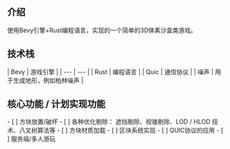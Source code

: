 <h2 id="Ae3xG">介绍</h2>
使用Bevy引擎+Rust编程语言，实现的一个简单的3D体素沙盒类游戏。

<h2 id="oWY66">技术栈</h2>
| Bevy | 游戏引擎 |
| --- | --- |
| Rust | 编程语言 |
| Quic | 通信协议 |
| 噪声 | 用于生成地形，例如柏林噪声 |


<h2 id="WDNId">核心功能 / 计划实现功能</h2>
- [ ] 方块放置/破坏
- [ ] 各种优化剔除：  
	遮挡剔除、视锥剔除、LOD / HLOD 技术、八叉树算法等
- [ ] 方块材质加载
- [ ] 区块系统实现
- [ ] QUIC协议的应用
- [ ] 服务端/多人游玩

